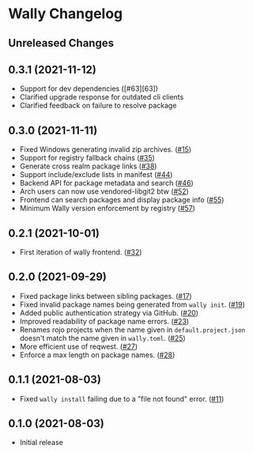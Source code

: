 # Wally Changelog

## Unreleased Changes

## 0.3.1 (2021-11-12)
* Support for dev dependencies ([#63][63])
* Clarified upgrade response for outdated cli clients
* Clarified feedback on failure to resolve package

[#63]: https://github.com/UpliftGames/wally/pull/63

## 0.3.0 (2021-11-11)
* Fixed Windows generating invalid zip archives. ([#15][#15])
* Support for registry fallback chains ([#35][#35])
* Generate cross realm package links ([#38][#38])
* Support include/exclude lists in manifest ([#44][#44])
* Backend API for package metadata and search ([#46][#46])
* Arch users can now use vendored-libgit2 btw ([#52][#52])
* Frontend can search packages and display package info ([#55][#55])
* Minimum Wally version enforcement by registry ([#57][#57])

[#15]: https://github.com/UpliftGames/wally/issues/15
[#35]: https://github.com/UpliftGames/wally/pull/35
[#38]: https://github.com/UpliftGames/wally/pull/38
[#44]: https://github.com/UpliftGames/wally/pull/44
[#46]: https://github.com/UpliftGames/wally/pull/46
[#52]: https://github.com/UpliftGames/wally/pull/52
[#55]: https://github.com/UpliftGames/wally/pull/55
[#57]: https://github.com/UpliftGames/wally/pull/57

## 0.2.1 (2021-10-01)
* First iteration of wally frontend. ([#32][#32])

[#32]: https://github.com/UpliftGames/wally/pull/32

## 0.2.0 (2021-09-29)
* Fixed package links between sibling packages. ([#17][#17])
* Fixed invalid package names being generated from `wally init`. ([#19][#19])
* Added public authentication strategy via GitHub. ([#20][#20])
* Improved readability of package name errors. ([#23][#23])
* Renames rojo projects when the name given in `default.project.json` doesn't match the name given in `wally.toml`. ([#25][#25])
* More efficient use of reqwest. ([#27][#27])
* Enforce a max length on package names. ([#28][#28])

[#17]: https://github.com/UpliftGames/wally/pull/17
[#19]: https://github.com/UpliftGames/wally/pull/19
[#20]: https://github.com/UpliftGames/wally/pull/20
[#23]: https://github.com/UpliftGames/wally/pull/23
[#25]: https://github.com/UpliftGames/wally/pull/25
[#27]: https://github.com/UpliftGames/wally/pull/27
[#28]: https://github.com/UpliftGames/wally/pull/28

## 0.1.1 (2021-08-03)
* Fixed `wally install` failing due to a "file not found" error. ([#11][#11])

[#11]: https://github.com/UpliftGames/wally/pull/11

## 0.1.0 (2021-08-03)
* Initial release
